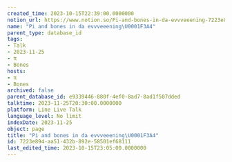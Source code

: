 ```yaml
---
created_time: 2023-10-15T22:39:00.0000000
notion_url: https://www.notion.so/Pi-and-bones-in-da-evvveeening-7223e894aa51432b892e58501ef68111
name: "Pi and bones in da evvveeening\U0001F3A4"
parent_type: database_id
tags:
- Talk
- 2023-11-25
- π
- Bones
hosts:
- π
- Bones
archived: false
parent_database_id: e9339446-880f-4ef0-8ad7-8ad1f507dded
talktime: 2023-11-25T20:30:00.0000000
platform: Line Live Talk
language_level: No limit
indexDate: 2023-11-25
object: page
title: "Pi and bones in da evvveeening\U0001F3A4"
id: 7223e894-aa51-432b-892e-58501ef68111
last_edited_time: 2023-10-15T23:05:00.0000000
---
```



   
   
   
   

   
























